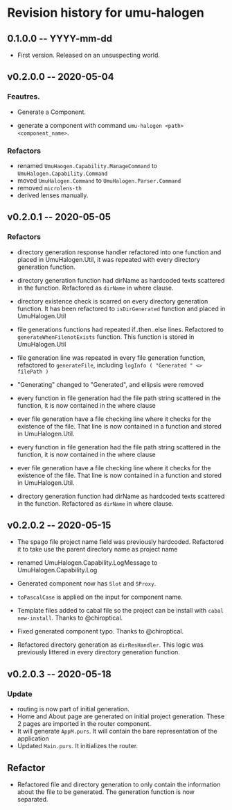 # Revision history for umu-halogen

## 0.1.0.0 -- YYYY-mm-dd

* First version. Released on an unsuspecting world.

## v0.2.0.0 -- 2020-05-04

### Feautres.
* Generate a Component.
- generate a component with command `umu-halogen <path> <component_name>`.

### Refactors
- renamed `UmuHaogen.Capability.ManageCommand`  to `UmuHalogen.Capability.Command`
- moved `UmuHalogen.Command` to `UmuHalogen.Parser.Command`
- removed `microlens-th`
- derived lenses manually.

## v0.2.0.1 -- 2020-05-05

### Refactors
* directory generation response handler refactored into one function and
placed in UmuHalogen.Util, it was repeated with every directory
generation function.

* directory generation function had dirName as hardcoded texts scattered
in the function. Refactored as `dirName` in where clause.

* directory existence check is scarred on every directory generation function.
It has been refactored to `isDirGenerated` function and placed in UmuHalogen.Util

* file generations functions had repeated if..then..else lines. Refactored
to `generateWhenFilenotExists` function. This function is stored in UmuHalogen.Util

* file generation line was repeated in every file generation function,
refactored to `generateFile`, including `logInfo ( "Generated " <> filePath )`

* "Generating" changed to "Generated", and ellipsis were removed

* every function in file generation had the file path string scattered
  in the function, it is now contained in the where clause

* ever file generation have a file checking line where it checks for the
  existence of the file. That line is now contained in a function and
  stored in UmuHalogen.Util.

* every function in file generation had the file path string scattered
  in the function, it is now contained in the where clause

* ever file generation have a file checking line where it checks for the
  existence of the file. That line is now contained in a function and
  stored in UmuHalogen.Util.

* directory generation function had dirName as hardcoded texts scattered
in the function. Refactored as `dirName` in where clause.

## v0.2.0.2 -- 2020-05-15

* The spago file  project name field was previously hardcoded. Refactored it to take use
the parent directory name as project name

* renamed UmuHalogen.Capability.LogMessage to UmuHalogen.Capability.Log 

* Generated component now has `Slot` and `SProxy`. 

* `toPascalCase` is applied on the input for component name.

* Template files added to cabal file so the project can be install with `cabal
  new-install`. Thanks to @chiroptical.

* Fixed generated component typo. Thanks to @chiroptical.

* Refactored directory generation as `dirResHandler`. This logic was previously
  littered in every directory generation function.

## v0.2.0.3 -- 2020-05-18

### Update
* routing is now part of initial generation.
* Home and About page are generated on initial project generation. These 2 pages
  are imported in the router component.
* It will generate `AppM.purs`. It will contain the bare representation of the application
* Updated `Main.purs`. It initializes the router.

## Refactor

* Refactored file and directory generation to only contain the information about the file to
  be generated. The generation function is now separated.
